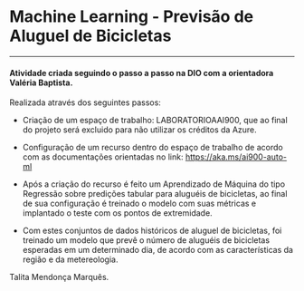 # Machine Learning - Previsão de Aluguel de Bicicletas

-------------

#### Atividade criada seguindo o passo a passo na DIO com a orientadora Valéria Baptista.

Realizada através dos seguintes passos:

- Criação de um espaço de trabalho: LABORATORIOAAI900, que ao final do projeto será excluido para não utilizar os créditos da Azure.

- Configuração de um recurso dentro do espaço de trabalho de acordo com as documentações orientadas no link: https://aka.ms/ai900-auto-ml

- Após a criação do recurso é feito um Aprendizado de Máquina do tipo Regressão sobre predições tabular para aluguéis de bicicletas, ao final de sua configuração é treinado o modelo com suas métricas e implantado o teste com os pontos de extremidade.

- Com estes conjuntos de dados históricos de aluguel de bicicletas, foi treinado um modelo que prevê o número de aluguéis de bicicletas esperadas em um determinado dia, de acordo com as características da região e da metereologia.

Talita Mendonça Marquês.
